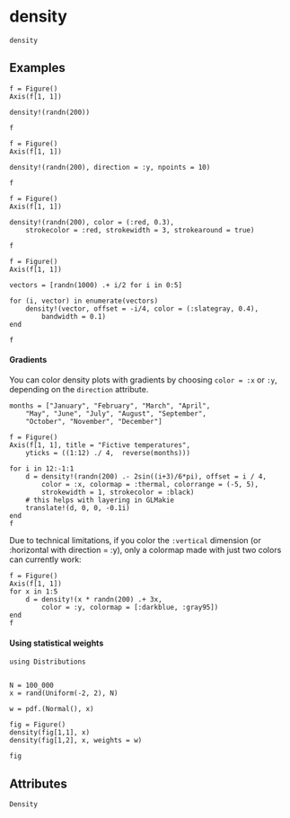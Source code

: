 # density

```@shortdocs; canonical=false
density
```


## Examples

```@figure
f = Figure()
Axis(f[1, 1])

density!(randn(200))

f
```

```@figure
f = Figure()
Axis(f[1, 1])

density!(randn(200), direction = :y, npoints = 10)

f
```

```@figure
f = Figure()
Axis(f[1, 1])

density!(randn(200), color = (:red, 0.3),
    strokecolor = :red, strokewidth = 3, strokearound = true)

f
```

```@figure
f = Figure()
Axis(f[1, 1])

vectors = [randn(1000) .+ i/2 for i in 0:5]

for (i, vector) in enumerate(vectors)
    density!(vector, offset = -i/4, color = (:slategray, 0.4),
        bandwidth = 0.1)
end

f
```

#### Gradients

You can color density plots with gradients by choosing `color = :x` or `:y`, depending on the `direction` attribute.

```@figure
months = ["January", "February", "March", "April",
    "May", "June", "July", "August", "September",
    "October", "November", "December"]

f = Figure()
Axis(f[1, 1], title = "Fictive temperatures",
    yticks = ((1:12) ./ 4,  reverse(months)))

for i in 12:-1:1
    d = density!(randn(200) .- 2sin((i+3)/6*pi), offset = i / 4,
        color = :x, colormap = :thermal, colorrange = (-5, 5),
        strokewidth = 1, strokecolor = :black)
    # this helps with layering in GLMakie
    translate!(d, 0, 0, -0.1i)
end
f
```

Due to technical limitations, if you color the `:vertical` dimension (or :horizontal with direction = :y), only a colormap made with just two colors can currently work:

```@figure
f = Figure()
Axis(f[1, 1])
for x in 1:5
    d = density!(x * randn(200) .+ 3x,
        color = :y, colormap = [:darkblue, :gray95])
end
f
```

#### Using statistical weights

```@figure
using Distributions


N = 100_000
x = rand(Uniform(-2, 2), N)

w = pdf.(Normal(), x)

fig = Figure()
density(fig[1,1], x)
density(fig[1,2], x, weights = w)

fig
```

## Attributes

```@attrdocs
Density
```
